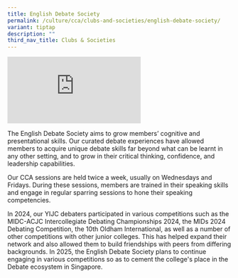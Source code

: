 ```yaml
---
title: English Debate Society
permalink: /culture/cca/clubs-and-societies/english-debate-society/
variant: tiptap
description: ""
third_nav_title: Clubs & Societies
---
```

<div class="iframe-wrapper">
<iframe allowfullscreen="true" frameborder="0" src="https://www.youtube.com/embed/_Q21ONPJ3_Q"></iframe>
</div>
<p>The English Debate Society aims to grow members’ cognitive and presentational
skills. Our curated debate experiences have allowed members to acquire
unique debate skills far beyond what can be learnt in any other setting,
and to grow in their critical thinking, confidence, and leadership capabilities.</p>
<p>Our CCA sessions are held twice a week, usually on Wednesdays and Fridays.
During these sessions, members are trained in their speaking skills and
engage in regular sparring sessions to hone their speaking competencies.</p>
<p>In 2024, our YIJC debaters participated in various competitions such as
the MIDC-ACJC Intercollegiate Debating Championships 2024, the MIDs 2024
Debating Competition, the 10th Oldham International, as well as a number
of other competitions with other junior colleges. This has helped expand
their network and also allowed them to build friendships with peers from
differing backgrounds. In 2025, the English Debate Society plans to continue
engaging in various competitions so as to cement the college's place in
the Debate ecosystem in Singapore.</p>